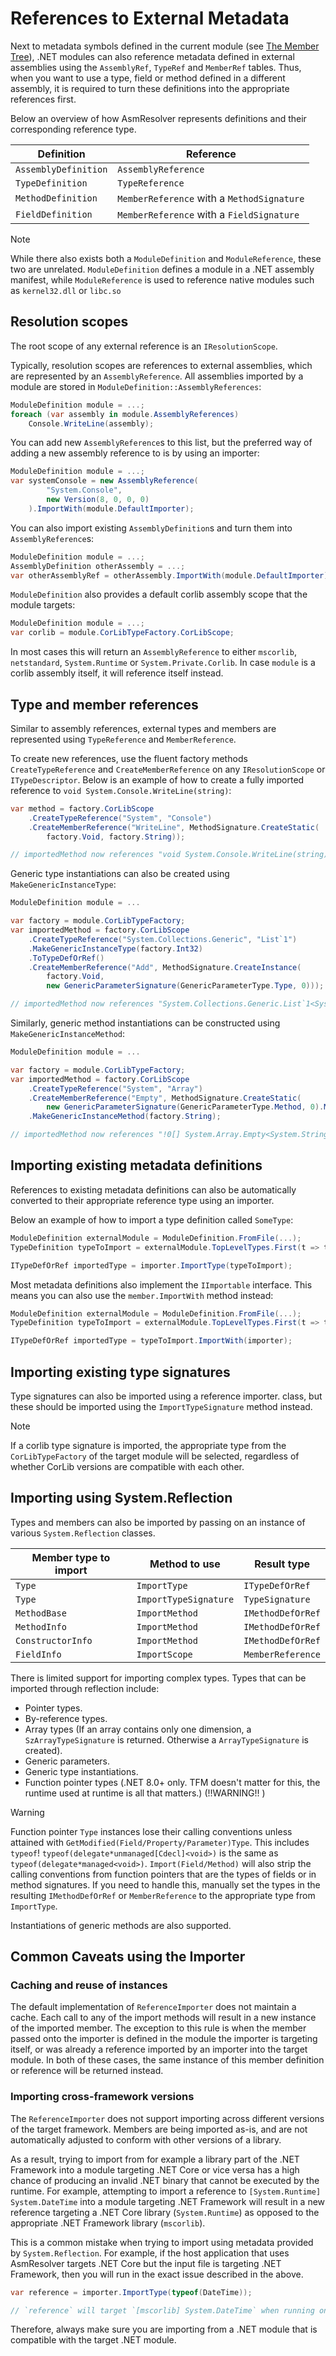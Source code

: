 # References to External Metadata

Next to metadata symbols defined in the current module (see [The Member Tree](./member-tree.md)), .NET modules can also reference metadata defined in external assemblies using the `AssemblyRef`, `TypeRef` and `MemberRef` tables.
Thus, when you want to use a type, field or method defined in a different assembly, it is required to turn these definitions into the appropriate references first.

Below an overview of how AsmResolver represents definitions and their corresponding reference type.

| Definition           | Reference                                  | 
|----------------------|--------------------------------------------|
| `AssemblyDefinition` | `AssemblyReference`                        |
| `TypeDefinition`     | `TypeReference`                            |
| `MethodDefinition`   | `MemberReference` with a `MethodSignature` |
| `FieldDefinition`    | `MemberReference` with a `FieldSignature`  |

> [!NOTE]
> While there also exists both a `ModuleDefinition` and `ModuleReference`, these two are unrelated. `ModuleDefinition` defines a module in a .NET assembly manifest, while `ModuleReference` is used to reference native modules such as `kernel32.dll` or `libc.so`


## Resolution scopes

The root scope of any external reference is an `IResolutionScope`.

Typically, resolution scopes are references to external assemblies, which are represented by an `AssemblyReference`.
All assemblies imported by a module are stored in `ModuleDefinition::AssemblyReferences`:

```csharp
ModuleDefinition module = ...;
foreach (var assembly in module.AssemblyReferences)
    Console.WriteLine(assembly);
```

You can add new `AssemblyReference`s to this list, but the preferred way of adding a new assembly reference to is by using an importer:

```csharp
ModuleDefinition module = ...;
var systemConsole = new AssemblyReference(
        "System.Console", 
        new Version(8, 0, 0, 0)
    ).ImportWith(module.DefaultImporter);
```

You can also import existing `AssemblyDefinition`s and turn them into `AssemblyReference`s:

```csharp
ModuleDefinition module = ...;
AssemblyDefinition otherAssembly = ...;
var otherAssemblyRef = otherAssembly.ImportWith(module.DefaultImporter);
```

`ModuleDefinition` also provides a default corlib assembly scope that the module targets:

```csharp
ModuleDefinition module = ...;
var corlib = module.CorLibTypeFactory.CorLibScope;
```

In most cases this will return an `AssemblyReference` to either `mscorlib`, `netstandard`, `System.Runtime` or `System.Private.Corlib`.
In case `module` is a corlib assembly itself, it will reference itself instead.


## Type and member references

Similar to assembly references, external types and members are represented using `TypeReference` and
`MemberReference`.

To create new references, use the fluent factory methods `CreateTypeReference` and `CreateMemberReference` on any `IResolutionScope` or `ITypeDescriptor`.
Below is an example of how to create a fully imported reference to
`void System.Console.WriteLine(string)`:

``` csharp
var method = factory.CorLibScope
    .CreateTypeReference("System", "Console")
    .CreateMemberReference("WriteLine", MethodSignature.CreateStatic(
        factory.Void, factory.String));

// importedMethod now references "void System.Console.WriteLine(string)"
```

Generic type instantiations can also be created using
`MakeGenericInstanceType`:

``` csharp
ModuleDefinition module = ...

var factory = module.CorLibTypeFactory;
var importedMethod = factory.CorLibScope
    .CreateTypeReference("System.Collections.Generic", "List`1")
    .MakeGenericInstanceType(factory.Int32)
    .ToTypeDefOrRef()
    .CreateMemberReference("Add", MethodSignature.CreateInstance(
        factory.Void,
        new GenericParameterSignature(GenericParameterType.Type, 0)));

// importedMethod now references "System.Collections.Generic.List`1<System.Int32>.Add(!0)"
```

Similarly, generic method instantiations can be constructed using
`MakeGenericInstanceMethod`:

``` csharp
ModuleDefinition module = ...

var factory = module.CorLibTypeFactory;
var importedMethod = factory.CorLibScope
    .CreateTypeReference("System", "Array")
    .CreateMemberReference("Empty", MethodSignature.CreateStatic(
        new GenericParameterSignature(GenericParameterType.Method, 0).MakeSzArrayType(), 1))
    .MakeGenericInstanceMethod(factory.String);

// importedMethod now references "!0[] System.Array.Empty<System.String>()"
```


## Importing existing metadata definitions

References to existing metadata definitions can also be automatically converted to their appropriate reference type using an importer.

Below an example of how to import a type definition called `SomeType`:

``` csharp
ModuleDefinition externalModule = ModuleDefinition.FromFile(...);
TypeDefinition typeToImport = externalModule.TopLevelTypes.First(t => t.Name == "SomeType");

ITypeDefOrRef importedType = importer.ImportType(typeToImport);
```

Most metadata definitions also implement the `IImportable` interface.
This means you can also use the `member.ImportWith` method instead:

``` csharp
ModuleDefinition externalModule = ModuleDefinition.FromFile(...);
TypeDefinition typeToImport = externalModule.TopLevelTypes.First(t => t.Name == "SomeType");

ITypeDefOrRef importedType = typeToImport.ImportWith(importer);
```


## Importing existing type signatures

Type signatures can also be imported using a reference importer.
class, but these should be imported using the `ImportTypeSignature`
method instead.

> [!NOTE]
> If a corlib type signature is imported, the appropriate type from the
> `CorLibTypeFactory` of the target module will be selected, regardless of
> whether CorLib versions are compatible with each other.


## Importing using System.Reflection

Types and members can also be imported by passing on an instance of
various `System.Reflection` classes.

|Member type to import |Method to use        |Result type          |
|----------------------|---------------------|---------------------|
|`Type`                |`ImportType`         |`ITypeDefOrRef`      |
|`Type`                |`ImportTypeSignature`|`TypeSignature`      |
|`MethodBase`          |`ImportMethod`       |`IMethodDefOrRef`    |
|`MethodInfo`          |`ImportMethod`       |`IMethodDefOrRef`    |
|`ConstructorInfo`     |`ImportMethod`       |`IMethodDefOrRef`    |
|`FieldInfo`           |`ImportScope`        |`MemberReference`    |

There is limited support for importing complex types. Types that can be
imported through reflection include:

-   Pointer types.
-   By-reference types.
-   Array types (If an array contains only one dimension, a
    `SzArrayTypeSignature` is returned. Otherwise a `ArrayTypeSignature`
    is created).
-   Generic parameters.
-   Generic type instantiations.
-   Function pointer types (.NET 8.0+ only. TFM doesn't matter for this, the runtime used at runtime is all that matters.) (!!WARNING!! )

> [!WARNING]
> Function pointer `Type` instances lose their calling conventions unless attained with
> `GetModified(Field/Property/Parameter)Type`. This includes `typeof`!
> `typeof(delegate*unmanaged[Cdecl]<void>)` is the same as `typeof(delegate*managed<void>)`.
> `Import(Field/Method)` will also strip the calling conventions from function pointers
> that are the types of fields or in method signatures.
> If you need to handle this, manually set the types in the resulting
> `IMethodDefOrRef` or `MemberReference` to the appropriate type from `ImportType`.

Instantiations of generic methods are also supported.


## Common Caveats using the Importer

### Caching and reuse of instances

The default implementation of `ReferenceImporter` does not maintain a
cache. Each call to any of the import methods will result in a new
instance of the imported member. The exception to this rule is when the
member passed onto the importer is defined in the module the importer is
targeting itself, or was already a reference imported by an importer
into the target module. In both of these cases, the same instance of
this member definition or reference will be returned instead.

### Importing cross-framework versions

The `ReferenceImporter` does not support importing across different
versions of the target framework. Members are being imported as-is, and
are not automatically adjusted to conform with other versions of a
library.

As a result, trying to import from for example a library part of the
.NET Framework into a module targeting .NET Core or vice versa has a
high chance of producing an invalid .NET binary that cannot be executed
by the runtime. For example, attempting to import a reference to
`[System.Runtime] System.DateTime` into a module targeting .NET
Framework will result in a new reference targeting a .NET Core library
(`System.Runtime`) as opposed to the appropriate .NET Framework library
(`mscorlib`).

This is a common mistake when trying to import using metadata provided
by `System.Reflection`. For example, if the host application that uses
AsmResolver targets .NET Core but the input file is targeting .NET
Framework, then you will run in the exact issue described in the above.

``` csharp
var reference = importer.ImportType(typeof(DateTime));

// `reference` will target `[mscorlib] System.DateTime` when running on .NET Framework, and `[System.Private.CoreLib] System.DateTime` when running on .NET Core.
```

Therefore, always make sure you are importing from a .NET module that is
compatible with the target .NET module.
